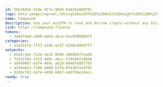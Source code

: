 ```yaml
---
id: 36b392b4-918e-417a-9bb8-6a81be8b0f81
logo: data:image/svg+xml,%3Csvg%20width%3D%2280%22%20height%3D%2280%22%20viewBox%3D%220%200%2080%2080%22%20fill%3D%22none%22%20xmlns%3D%22http%3A%2F%2Fwww.w3.org%2F2000%2Fsvg%22%3E%0A%3Cpath%20fill-rule%3D%22evenodd%22%20clip-rule%3D%22evenodd%22%20d%3D%22M24.743%2055.2919C23.6618%2054.6215%2023%2053.4309%2023%2052.1487V44.9903C23%2044.1404%2023.6835%2043.4517%2024.5224%2043.4554C24.79%2043.4554%2025.054%2043.5286%2025.2855%2043.6642L41.2295%2053.0829C42.1625%2053.6324%2042.7375%2054.6435%2042.7375%2055.7388V63.1536C42.7411%2064.1721%2041.9275%2065%2040.9221%2065C40.5858%2065%2040.2531%2064.9047%2039.9675%2064.7289L24.743%2055.2919ZM48.509%2041.7042C49.442%2042.2538%2050.0134%2043.2685%2050.017%2044.3602V59.4096C50.017%2059.8529%2049.782%2060.2632%2049.3986%2060.4793L45.909%2062.4686C45.8656%2062.4942%2045.8186%2062.5125%2045.7679%2062.5272V54.1709C45.7679%2053.0902%2045.2074%2052.0864%2044.2889%2051.5296L30.2867%2043.0451V33.6117C30.2867%2032.7618%2030.9702%2032.0731%2031.8092%2032.0767C32.0768%2032.0767%2032.3408%2032.15%2032.5722%2032.2856L48.509%2041.7042ZM55.4884%2030.5894C56.425%2031.1389%2057%2032.1537%2057%2033.249V55.2296C56.9964%2055.6802%2056.7505%2056.0942%2056.3599%2056.3103L53.0511%2058.1201V42.8179C53.0511%2041.7372%2052.4905%2040.7371%2051.5792%2040.1802L37.2661%2031.4833V22.5372C37.2661%2022.2661%2037.3384%2021.9986%2037.4686%2021.7642C37.8917%2021.0315%2038.8211%2020.7824%2039.5444%2021.2073L55.4884%2030.5894Z%22%20fill%3D%22%2300D395%22%2F%3E%0A%3Cg%20opacity%3D%220.2%22%20filter%3D%22url(%23filter0_f_523_772)%22%3E%0A%3Cpath%20fill-rule%3D%22evenodd%22%20clip-rule%3D%22evenodd%22%20d%3D%22M30.743%2049.2919C29.6618%2048.6215%2029%2047.4309%2029%2046.1487V38.9903C29%2038.1404%2029.6835%2037.4517%2030.5224%2037.4554C30.79%2037.4554%2031.054%2037.5286%2031.2855%2037.6642L47.2295%2047.0829C48.1625%2047.6324%2048.7375%2048.6435%2048.7375%2049.7388V57.1536C48.7411%2058.1721%2047.9275%2059%2046.9221%2059C46.5858%2059%2046.2531%2058.9047%2045.9675%2058.7289L30.743%2049.2919ZM54.509%2035.7042C55.442%2036.2538%2056.0134%2037.2685%2056.017%2038.3602V53.4096C56.017%2053.8529%2055.782%2054.2632%2055.3986%2054.4793L51.909%2056.4686C51.8656%2056.4942%2051.8186%2056.5125%2051.7679%2056.5272V48.1709C51.7679%2047.0902%2051.2074%2046.0864%2050.2889%2045.5296L36.2867%2037.0451V27.6117C36.2867%2026.7618%2036.9702%2026.0731%2037.8092%2026.0767C38.0768%2026.0767%2038.3408%2026.15%2038.5722%2026.2856L54.509%2035.7042ZM61.4884%2024.5894C62.425%2025.1389%2063%2026.1537%2063%2027.249V49.2296C62.9964%2049.6802%2062.7505%2050.0942%2062.3599%2050.3103L59.0511%2052.1201V36.8179C59.0511%2035.7372%2058.4905%2034.7371%2057.5792%2034.1802L43.2661%2025.4833V16.5372C43.2661%2016.2661%2043.3384%2015.9986%2043.4686%2015.7642C43.8917%2015.0315%2044.8211%2014.7824%2045.5444%2015.2073L61.4884%2024.5894Z%22%20fill%3D%22%2300D395%22%2F%3E%0A%3C%2Fg%3E%0A%3Cdefs%3E%0A%3Cfilter%20id%3D%22filter0_f_523_772%22%20x%3D%2219%22%20y%3D%225%22%20width%3D%2254%22%20height%3D%2264%22%20filterUnits%3D%22userSpaceOnUse%22%20color-interpolation-filters%3D%22sRGB%22%3E%0A%3CfeFlood%20flood-opacity%3D%220%22%20result%3D%22BackgroundImageFix%22%2F%3E%0A%3CfeBlend%20mode%3D%22normal%22%20in%3D%22SourceGraphic%22%20in2%3D%22BackgroundImageFix%22%20result%3D%22shape%22%2F%3E%0A%3CfeGaussianBlur%20stdDeviation%3D%225%22%20result%3D%22effect1_foregroundBlur_523_772%22%2F%3E%0A%3C%2Ffilter%3E%0A%3C%2Fdefs%3E%0A%3C%2Fsvg%3E%0A
name: Compound
description: Use your wstETH to lend and borrow crypto without any third party.
link: https://compound.finance
tokens:
  - 3a647da0-c0d8-4ebd-abce-bac0390880f4
categories:
  - e1e552f6-ff37-4185-a33f-4230cd45d7ff
networks:
  - 85d2c16e-7a34-4a16-8996-304b6673c6d0
  - f23a1f8a-1553-4d9c-abcc-574594210650
  - 3d9490b7-ed74-460c-a829-049bf6807793
  - a356a8a1-7186-4080-b7fb-8fe383a5df95
  - d2d9cf61-1ef4-4499-b6bf-e4df36e2decc
ready: true
---
```

